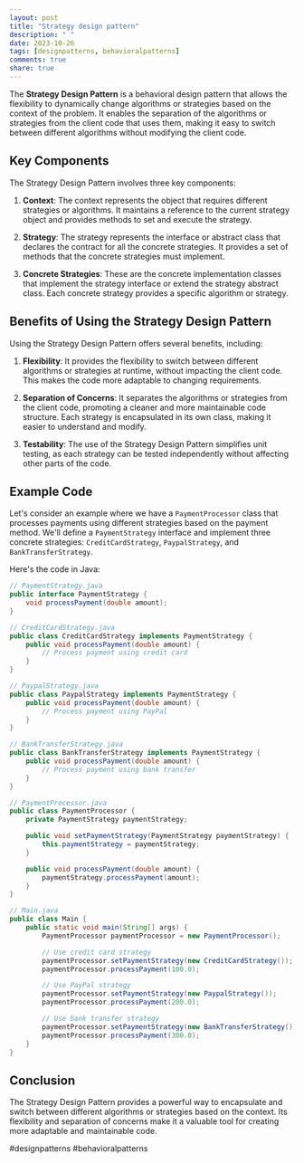 ```yaml
---
layout: post
title: "Strategy design pattern"
description: " "
date: 2023-10-26
tags: [designpatterns, behavioralpatterns]
comments: true
share: true
---
```


The **Strategy Design Pattern** is a behavioral design pattern that allows the flexibility to dynamically change algorithms or strategies based on the context of the problem. It enables the separation of the algorithms or strategies from the client code that uses them, making it easy to switch between different algorithms without modifying the client code.

## Key Components
The Strategy Design Pattern involves three key components:

1. **Context**: The context represents the object that requires different strategies or algorithms. It maintains a reference to the current strategy object and provides methods to set and execute the strategy.

2. **Strategy**: The strategy represents the interface or abstract class that declares the contract for all the concrete strategies. It provides a set of methods that the concrete strategies must implement.

3. **Concrete Strategies**: These are the concrete implementation classes that implement the strategy interface or extend the strategy abstract class. Each concrete strategy provides a specific algorithm or strategy.

## Benefits of Using the Strategy Design Pattern

Using the Strategy Design Pattern offers several benefits, including:

1. **Flexibility**: It provides the flexibility to switch between different algorithms or strategies at runtime, without impacting the client code. This makes the code more adaptable to changing requirements.

2. **Separation of Concerns**: It separates the algorithms or strategies from the client code, promoting a cleaner and more maintainable code structure. Each strategy is encapsulated in its own class, making it easier to understand and modify.

3. **Testability**: The use of the Strategy Design Pattern simplifies unit testing, as each strategy can be tested independently without affecting other parts of the code.

## Example Code

Let's consider an example where we have a `PaymentProcessor` class that processes payments using different strategies based on the payment method. We'll define a `PaymentStrategy` interface and implement three concrete strategies: `CreditCardStrategy`, `PaypalStrategy`, and `BankTransferStrategy`.

Here's the code in Java:

```java
// PaymentStrategy.java
public interface PaymentStrategy {
    void processPayment(double amount);
}

// CreditCardStrategy.java
public class CreditCardStrategy implements PaymentStrategy {
    public void processPayment(double amount) {
        // Process payment using credit card
    }
}

// PaypalStrategy.java
public class PaypalStrategy implements PaymentStrategy {
    public void processPayment(double amount) {
        // Process payment using PayPal
    }
}

// BankTransferStrategy.java
public class BankTransferStrategy implements PaymentStrategy {
    public void processPayment(double amount) {
        // Process payment using bank transfer
    }
}

// PaymentProcessor.java
public class PaymentProcessor {
    private PaymentStrategy paymentStrategy;

    public void setPaymentStrategy(PaymentStrategy paymentStrategy) {
        this.paymentStrategy = paymentStrategy;
    }

    public void processPayment(double amount) {
        paymentStrategy.processPayment(amount);
    }
}

// Main.java
public class Main {
    public static void main(String[] args) {
        PaymentProcessor paymentProcessor = new PaymentProcessor();

        // Use credit card strategy
        paymentProcessor.setPaymentStrategy(new CreditCardStrategy());
        paymentProcessor.processPayment(100.0);

        // Use PayPal strategy
        paymentProcessor.setPaymentStrategy(new PaypalStrategy());
        paymentProcessor.processPayment(200.0);

        // Use bank transfer strategy
        paymentProcessor.setPaymentStrategy(new BankTransferStrategy());
        paymentProcessor.processPayment(300.0);
    }
}
```

## Conclusion
The Strategy Design Pattern provides a powerful way to encapsulate and switch between different algorithms or strategies based on the context. Its flexibility and separation of concerns make it a valuable tool for creating more adaptable and maintainable code.

#designpatterns #behavioralpatterns